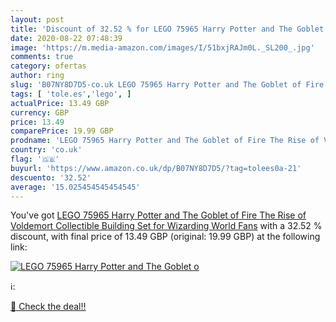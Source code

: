 ```yaml
---
layout: post
title: 'Discount of 32.52 % for LEGO 75965 Harry Potter and The Goblet o'
date: 2020-08-22 07:48:39
image: 'https://m.media-amazon.com/images/I/51bxjRAJm0L._SL200_.jpg'
comments: true
category: ofertas
author: ring
slug: 'B07NY8D7D5-co.uk LEGO 75965 Harry Potter and The Goblet of Fire The Rise...'
tags: [ 'tole.es','lego', ]
actualPrice: 13.49 GBP
currency: GBP
price: 13.49
comparePrice: 19.99 GBP
prodname: 'LEGO 75965 Harry Potter and The Goblet of Fire The Rise of Voldemort Collectible Building Set for Wizarding World Fans'
country: 'co.uk'
flag: '🇬🇧'
buyurl: 'https://www.amazon.co.uk/dp/B07NY8D7D5/?tag=tolees0a-21'
descuento: '32.52'
average: '15.025454545454545'
---
```


You've got [LEGO 75965 Harry Potter and The Goblet of Fire The Rise of Voldemort Collectible Building Set for Wizarding World Fans](https://www.amazon.co.uk/dp/B07NY8D7D5/?tag=tolees0a-21) with a  32.52 % discount, with final price of 13.49 GBP (original: 19.99 GBP) at the following link:

[![LEGO 75965 Harry Potter and The Goblet o](https://m.media-amazon.com/images/I/51bxjRAJm0L._SL200_.jpg)](https://www.amazon.co.uk/dp/B07NY8D7D5/?tag=tolees0a-21)

ℹ️:


[🛒 Check the deal!!](https://www.amazon.co.uk/dp/B07NY8D7D5/?tag=tolees0a-21)
